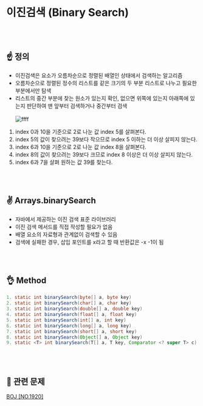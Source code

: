 # 이진검색 (Binary Search)
<br></br>
## :point_up: 정의
* 이진검색은 요소가 오름차순으로 정렬된 배열인 상태에서 검색하는 알고리즘
* 오름차순으로 정렬된 정수의 리스트를 같은 크기의 두 부분 리스트로 나누고 필요한 부분에서만 탐색
* 리스트의 중간 부분에 찾는 원소가 있는지 확인, 없으면 위쪽에 있는지 아래쪽에 있는지 판단하여 맨 앞부터 검색하거나 중간부터 검색
<br></br>
![ffff](https://user-images.githubusercontent.com/101400945/221161087-46c4b124-6c17-4e60-b9d5-291fca85ff32.jpg)

1. index 0과 10을 기준으로 2로 나눈 값 index 5를 살펴본다.
2. index 5의 값이 찾으려는 39보다 작으므로 index 5 이하는 더 이상 살피지 않는다.
3. index 6과 10을 기준으로 2로 나눈 값 index 8을 살펴본다.
4. index 8의 값이 찾으려는 39보다 크므로 index 8 이상은 더 이상 살피지 않는다.
5. index 6과 7을 살펴 원하는 값 39를 찾는다.

<br></br>


## :v: Arrays.binarySearch
* 자바에서 제공하는 이진 검색 표준 라이브러리
* 이진 검색 메서드를 직접 작성할 필요가 없음
* 배열 요소의 자료형과 관계없이 검색할 수 있음
* 검색에 실패한 경우, 삽입 포인트를 x라고 할 때 반환값은 -x -1이 됨

<br></br>
## :ok_hand: Method
```java
1. static int binarySearch(byte[] a, byte key)
2. static int binarySearch(char[] a, char key)
3. static int binarySearch(double[] a, double key)
4. static int binarySearch(float[] a, float key)
5. static int binarySearch(int[] a, int key)
6. static int binarySearch(long[] a, long key)
7. static int binarySearch(short[] a, short key)
8. static int binarySearch(Object[] a, Object key)
9. static <T> int binarySearch(T[] a, T key, Comparator <? super T> c)
```

<br></br>

## :metal: 관련 문제
<a href="https://www.acmicpc.net/problem/1920" rel="nofollow">BOJ [NO.1920]</a></p>
